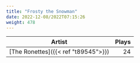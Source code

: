 ```yaml
---
title: "Frosty the Snowman"
date: 2022-12-08/2022T07:15:26
weight: 478
---
```




 Artist | Plays 
----- | -----:
[The Ronettes]({{< ref "t89545">}}) | 24
